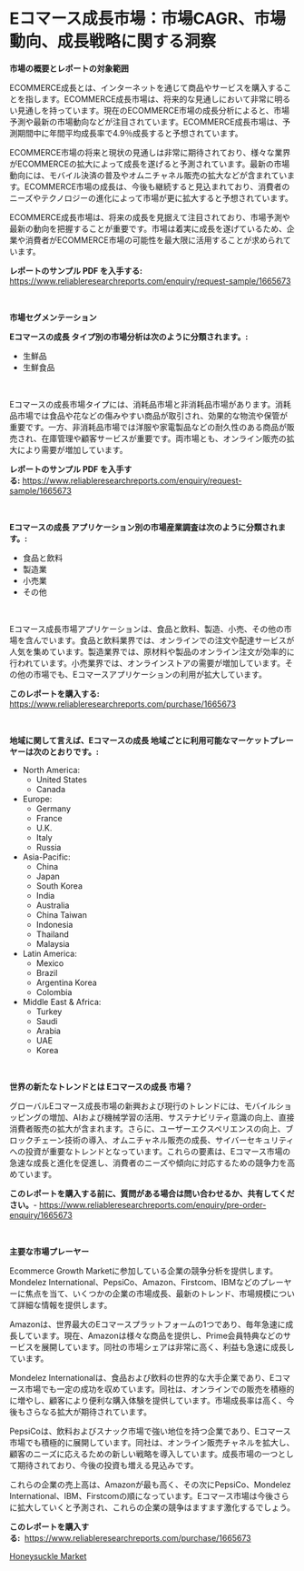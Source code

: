 <p><h1>Eコマース成長市場：市場CAGR、市場動向、成長戦略に関する洞察</h1></p><p><strong>市場の概要とレポートの対象範囲</strong></p>
<p><p>ECOMMERCE成長とは、インターネットを通じて商品やサービスを購入することを指します。ECOMMERCE成長市場は、将来的な見通しにおいて非常に明るい見通しを持っています。現在のECOMMERCE市場の成長分析によると、市場予測や最新の市場動向などが注目されています。ECOMMERCE成長市場は、予測期間中に年間平均成長率で4.9％成長すると予想されています。</p><p>ECOMMERCE市場の将来と現状の見通しは非常に期待されており、様々な業界がECOMMERCEの拡大によって成長を遂げると予測されています。最新の市場動向には、モバイル決済の普及やオムニチャネル販売の拡大などが含まれています。ECOMMERCE市場の成長は、今後も継続すると見込まれており、消費者のニーズやテクノロジーの進化によって市場が更に拡大すると予想されています。</p><p>ECOMMERCE成長市場は、将来の成長を見据えて注目されており、市場予測や最新の動向を把握することが重要です。市場は着実に成長を遂げているため、企業や消費者がECOMMERCE市場の可能性を最大限に活用することが求められています。</p></p>
<p><strong>レポートのサンプル PDF を入手する:</strong> <a href="https://www.reliableresearchreports.com/enquiry/request-sample/1665673">https://www.reliableresearchreports.com/enquiry/request-sample/1665673</a></p>
<p>&nbsp;</p>
<p><strong>市場セグメンテーション</strong></p>
<p><strong>Eコマースの成長 タイプ別の市場分析は次のように分類されます。:</strong></p>
<p><ul><li>生鮮品</li><li>生鮮食品</li></ul></p>
<p>&nbsp;</p>
<p><p>Eコマースの成長市場タイプには、消耗品市場と非消耗品市場があります。消耗品市場では食品や花などの傷みやすい商品が取引され、効果的な物流や保管が重要です。一方、非消耗品市場では洋服や家電製品などの耐久性のある商品が販売され、在庫管理や顧客サービスが重要です。両市場とも、オンライン販売の拡大により需要が増加しています。</p></p>
<p><strong>レポートのサンプル PDF を入手する:</strong>&nbsp;<a href="https://www.reliableresearchreports.com/enquiry/request-sample/1665673">https://www.reliableresearchreports.com/enquiry/request-sample/1665673</a></p>
<p>&nbsp;</p>
<p><strong> Eコマースの成長 アプリケーション別の市場産業調査は次のように分類されます。:</strong></p>
<p><ul><li>食品と飲料</li><li>製造業</li><li>小売業</li><li>その他</li></ul></p>
<p>&nbsp;</p>
<p><p>Eコマース成長市場アプリケーションは、食品と飲料、製造、小売、その他の市場を含んでいます。食品と飲料業界では、オンラインでの注文や配達サービスが人気を集めています。製造業界では、原材料や製品のオンライン注文が効率的に行われています。小売業界では、オンラインストアの需要が増加しています。その他の市場でも、Eコマースアプリケーションの利用が拡大しています。</p></p>
<p><strong>このレポートを購入する:</strong>&nbsp; <a href="https://www.reliableresearchreports.com/purchase/1665673">https://www.reliableresearchreports.com/purchase/1665673</a></p>
<p>&nbsp;</p>
<p><strong>地域に関して言えば、Eコマースの成長 地域ごとに利用可能なマーケットプレーヤーは次のとおりです。:</strong></p>
<p><ul>
    <li>
        North America:
        <ul>
            <li>United States</li>
            <li>Canada</li>
        </ul>
    </li>
    <li>
        Europe:
        <ul>
            <li>Germany</li>
            <li>France</li>
            <li>U.K.</li>
            <li>Italy</li>
            <li>Russia</li>
        </ul>
    </li>
    <li>
        Asia-Pacific:
        <ul>
            <li>China</li>
            <li>Japan</li>
            <li>South Korea</li>
            <li>India</li>
            <li>Australia</li>
            <li>China Taiwan</li>
            <li>Indonesia</li>
            <li>Thailand</li>
            <li>Malaysia</li>
        </ul>
    </li>
    <li>
        Latin America:
        <ul>
            <li>Mexico</li>
            <li>Brazil</li>
            <li>Argentina Korea</li>
            <li>Colombia</li>
        </ul>
    </li>
    <li>
        Middle East & Africa:
        <ul>
            <li>Turkey</li>
            <li>Saudi</li>
            <li>Arabia</li>
            <li>UAE</li>
            <li>Korea</li>
        </ul>
    </li>
    </ul></p>
<p>&nbsp;</p>
<p><strong>世界の新たなトレンドとは Eコマースの成長 市場？</strong></p>
<p><p>グローバルEコマース成長市場の新興および現行のトレンドには、モバイルショッピングの増加、AIおよび機械学習の活用、サステナビリティ意識の向上、直接消費者販売の拡大が含まれます。さらに、ユーザーエクスペリエンスの向上、ブロックチェーン技術の導入、オムニチャネル販売の成長、サイバーセキュリティへの投資が重要なトレンドとなっています。これらの要素は、Eコマース市場の急速な成長と進化を促進し、消費者のニーズや傾向に対応するための競争力を高めています。</p></p>
<p><strong>このレポートを購入する前に、質問がある場合は問い合わせるか、共有してください。</strong>- <a href="https://www.reliableresearchreports.com/enquiry/pre-order-enquiry/1665673">https://www.reliableresearchreports.com/enquiry/pre-order-enquiry/1665673</a></p>
<p>&nbsp;</p>
<p><strong>主要な市場プレーヤー</strong></p>
<p><p>Ecommerce Growth Marketに参加している企業の競争分析を提供します。Mondelez International、PepsiCo、Amazon、Firstcom、IBMなどのプレーヤーに焦点を当て、いくつかの企業の市場成長、最新のトレンド、市場規模について詳細な情報を提供します。</p><p>Amazonは、世界最大のEコマースプラットフォームの1つであり、毎年急速に成長しています。現在、Amazonは様々な商品を提供し、Prime会員特典などのサービスを展開しています。同社の市場シェアは非常に高く、利益も急速に成長しています。</p><p>Mondelez Internationalは、食品および飲料の世界的な大手企業であり、Eコマース市場でも一定の成功を収めています。同社は、オンラインでの販売を積極的に増やし、顧客により便利な購入体験を提供しています。市場成長率は高く、今後もさらなる拡大が期待されています。</p><p>PepsiCoは、飲料およびスナック市場で強い地位を持つ企業であり、Eコマース市場でも積極的に展開しています。同社は、オンライン販売チャネルを拡大し、顧客のニーズに応えるための新しい戦略を導入しています。成長市場の一つとして期待されており、今後の投資も増える見込みです。</p><p>これらの企業の売上高は、Amazonが最も高く、その次にPepsiCo、Mondelez International、IBM、Firstcomの順になっています。Eコマース市場は今後さらに拡大していくと予測され、これらの企業の競争はますます激化するでしょう。</p></p>
<p><strong>このレポートを購入する:</strong>&nbsp;&nbsp;<a href="https://www.reliableresearchreports.com/purchase/1665673">https://www.reliableresearchreports.com/purchase/1665673</a></p>
<p><p><a href="https://copper-carbon-84f.notion.site/Honeysuckle-Market-Size-Market-Trends-and-Growth-Outlook-forecasted-for-period-from-2024-to-2031-86f71492d1554fbab0f78b05e5b206e9">Honeysuckle Market</a></p></p>